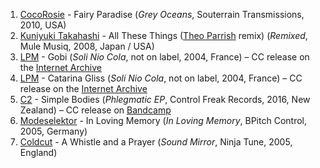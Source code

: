 1. [CocoRosie](https://musicbrainz.org/artist/e162b2eb-6a42-4240-8c1b-c94d9a0acb73) - Fairy Paradise (_Grey Oceans_, Souterrain Transmissions, 2010, USA)
1. [Kuniyuki Takahashi](https://musicbrainz.org/artist/b2bbf316-ebae-4275-a0b2-58e3758a0dd7) - All These Things ([Theo Parrish](https://musicbrainz.org/artist/15388d42-9197-4ca1-9ffe-240f763b84cb) remix) (_Remixed_, Mule Musiq, 2008, Japan / USA)
1. [LPM](https://musicbrainz.org/artist/2c408ea3-4a03-43fc-b17b-0fda87033021) - Gobi (_Soli Nio Cola_, not on label, 2004, France) – CC release on the [Internet Archive](https://archive.org/details/SoliNioCola)
1. [LPM](https://musicbrainz.org/artist/2c408ea3-4a03-43fc-b17b-0fda87033021) - Catarina Gliss (_Soli Nio Cola_, not on label, 2004, France) – CC release on the [Internet Archive](https://archive.org/details/SoliNioCola)
1. [C2](https://musicbrainz.org/artist/07a57a4e-54aa-4ffa-a98b-562c7ba7c5f2) - Simple Bodies (_Phlegmatic EP_, Control Freak Records, 2016, New Zealand) – CC release on [Bandcamp](https://control.bandcamp.com/album/phlegmatic-ep)
1. [Modeselektor](https://musicbrainz.org/artist/8a7a4e72-a099-425f-8238-80706fc1c746) - In Loving Memory (_In Loving Memory_, BPitch Control, 2005, Germany)
1. [Coldcut](https://musicbrainz.org/artist/cedd2cc6-c77f-4104-b333-0547b29e0b71) - A Whistle and a Prayer (_Sound Mirror_, Ninja Tune, 2005, England)